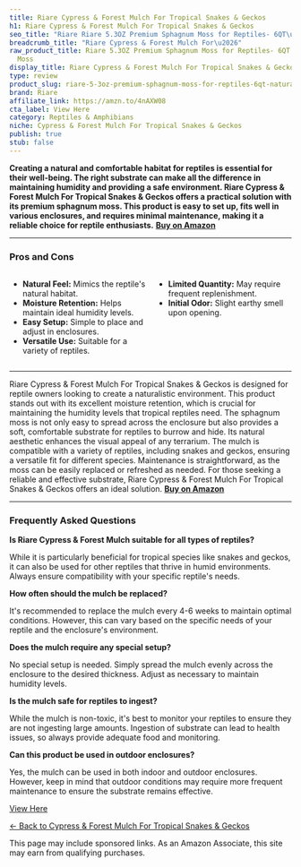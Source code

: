 ```yaml
---
title: Riare Cypress & Forest Mulch For Tropical Snakes & Geckos
h1: Riare Cypress & Forest Mulch For Tropical Snakes & Geckos
seo_title: "Riare Riare 5.3OZ Premium Sphagnum Moss for Reptiles- 6QT\u2026"
breadcrumb_title: "Riare Cypress & Forest Mulch For\u2026"
raw_product_title: Riare 5.3OZ Premium Sphagnum Moss for Reptiles- 6QT Natural Reptile
  Moss
display_title: Riare Cypress & Forest Mulch For Tropical Snakes & Geckos
type: review
product_slug: riare-5-3oz-premium-sphagnum-moss-for-reptiles-6qt-natural-reptile-moss
brand: Riare
affiliate_link: https://amzn.to/4nAXW08
cta_label: View Here
category: Reptiles & Amphibians
niche: Cypress & Forest Mulch For Tropical Snakes & Geckos
publish: true
stub: false
---
```


<div id="intro" class="full-width">
  <p><strong>Creating a natural and comfortable habitat for reptiles is essential for their well-being. The right substrate can make all the difference in maintaining humidity and providing a safe environment. Riare Cypress & Forest Mulch For Tropical Snakes & Geckos offers a practical solution with its premium sphagnum moss. This product is easy to set up, fits well in various enclosures, and requires minimal maintenance, making it a reliable choice for reptile enthusiasts.</strong> <a href="https://amzn.to/4nAXW08" rel="nofollow sponsored noopener" target="_blank"><strong>Buy on Amazon</strong></a></p>
</div>

<hr />
<h3 id="pros-cons">Pros and Cons</h3>
<div class="pc-grid" style="display:grid;grid-template-columns:1fr 1fr;gap:16px;">
  <ul>
    <li><strong>Natural Feel:</strong> Mimics the reptile's natural habitat.</li>
    <li><strong>Moisture Retention:</strong> Helps maintain ideal humidity levels.</li>
    <li><strong>Easy Setup:</strong> Simple to place and adjust in enclosures.</li>
    <li><strong>Versatile Use:</strong> Suitable for a variety of reptiles.</li>
  </ul>
  <ul>
    <li><strong>Limited Quantity:</strong> May require frequent replenishment.</li>
    <li><strong>Initial Odor:</strong> Slight earthy smell upon opening.</li>
  </ul>
</div>
<hr />

<div class="full-width">
  <p>Riare Cypress & Forest Mulch For Tropical Snakes & Geckos is designed for reptile owners looking to create a naturalistic environment. This product stands out with its excellent moisture retention, which is crucial for maintaining the humidity levels that tropical reptiles need. The sphagnum moss is not only easy to spread across the enclosure but also provides a soft, comfortable substrate for reptiles to burrow and hide. Its natural aesthetic enhances the visual appeal of any terrarium. The mulch is compatible with a variety of reptiles, including snakes and geckos, ensuring a versatile fit for different species. Maintenance is straightforward, as the moss can be easily replaced or refreshed as needed. For those seeking a reliable and effective substrate, Riare Cypress & Forest Mulch For Tropical Snakes & Geckos offers an ideal solution. <a href="https://amzn.to/4nAXW08" rel="nofollow sponsored noopener" target="_blank"><strong>Buy on Amazon</strong></a></p>
</div>

<hr />
<h3 id="faqs">Frequently Asked Questions</h3>

<p><strong>Is Riare Cypress & Forest Mulch suitable for all types of reptiles?</strong></p>
<p>While it is particularly beneficial for tropical species like snakes and geckos, it can also be used for other reptiles that thrive in humid environments. Always ensure compatibility with your specific reptile's needs.</p>

<p><strong>How often should the mulch be replaced?</strong></p>
<p>It's recommended to replace the mulch every 4-6 weeks to maintain optimal conditions. However, this can vary based on the specific needs of your reptile and the enclosure's environment.</p>

<p><strong>Does the mulch require any special setup?</strong></p>
<p>No special setup is needed. Simply spread the mulch evenly across the enclosure to the desired thickness. Adjust as necessary to maintain humidity levels.</p>

<p><strong>Is the mulch safe for reptiles to ingest?</strong></p>
<p>While the mulch is non-toxic, it's best to monitor your reptiles to ensure they are not ingesting large amounts. Ingestion of substrate can lead to health issues, so always provide adequate food and monitoring.</p>

<p><strong>Can this product be used in outdoor enclosures?</strong></p>
<p>Yes, the mulch can be used in both indoor and outdoor enclosures. However, keep in mind that outdoor conditions may require more frequent maintenance to ensure the substrate remains effective.</p>
<p><a class="btn" href="https://amzn.to/4nAXW08" target="_blank" rel="nofollow sponsored noopener">View Here</a></p>
<p><a href="/roundups/reptiles-amphibians/cypress-forest-mulch-for-tropical-snakes-geckos/">← Back to Cypress & Forest Mulch For Tropical Snakes & Geckos</a></p>
<aside class="disclosure">This page may include sponsored links. As an Amazon Associate, this site may earn from qualifying purchases.</aside>

